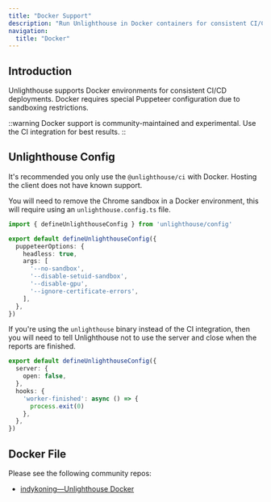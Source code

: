 ```yaml
---
title: "Docker Support"
description: "Run Unlighthouse in Docker containers for consistent CI/CD environments with proper Chromium configuration."
navigation:
  title: "Docker"
---
```


## Introduction

Unlighthouse supports Docker environments for consistent CI/CD deployments. Docker requires special Puppeteer configuration due to sandboxing restrictions.

::warning
Docker support is community-maintained and experimental. Use the CI integration for best results.
::

## Unlighthouse Config

It's recommended you only use the `@unlighthouse/ci` with Docker. Hosting the client does not have known support.

You will need to remove the Chrome sandbox in a Docker environment, this will require using an `unlighthouse.config.ts` file.

```ts
import { defineUnlighthouseConfig } from 'unlighthouse/config'

export default defineUnlighthouseConfig({
  puppeteerOptions: {
    headless: true,
    args: [
      '--no-sandbox',
      '--disable-setuid-sandbox',
      '--disable-gpu',
      '--ignore-certificate-errors',
    ],
  },
})
```

If you're using the `unlighthouse` binary instead of the CI integration, then you will need to tell Unlighthouse not to use the server and close when
the reports are finished.

```ts
export default defineUnlighthouseConfig({
  server: {
    open: false,
  },
  hooks: {
    'worker-finished': async () => {
      process.exit(0)
    },
  },
})
```

## Docker File

Please see the following community repos:
- [indykoning—Unlighthouse Docker](https://github.com/indykoning/unlighthouse-docker)
